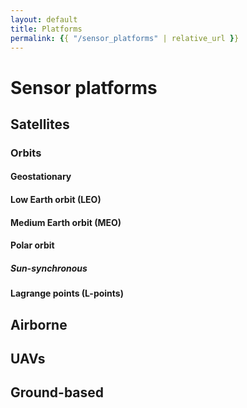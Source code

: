 ```yaml
---
layout: default
title: Platforms
permalink: {{ "/sensor_platforms" | relative_url }}
---
```


# Sensor platforms
## Satellites
### Orbits
#### Geostationary
#### Low Earth orbit (LEO)
#### Medium Earth orbit (MEO)
#### Polar orbit
##### Sun-synchronous
#### Lagrange points (L-points)

## Airborne
## UAVs
## Ground-based


